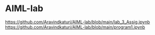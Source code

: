 # AIML-lab
https://github.com/Aravindkaturi/AIML-lab/blob/main/lab_3_Assig.ipynb
https://github.com/Aravindkaturi/AIML-lab/blob/main/program1.ipynb
